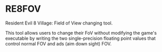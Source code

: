 # RE8FOV
Resident Evil 8 Village: Field of View changing tool.

This tool allows users to change their FoV without modifying the game's executable by writing the two single-precision floating point values that control normal FOV and ads (aim down sight) FOV.
